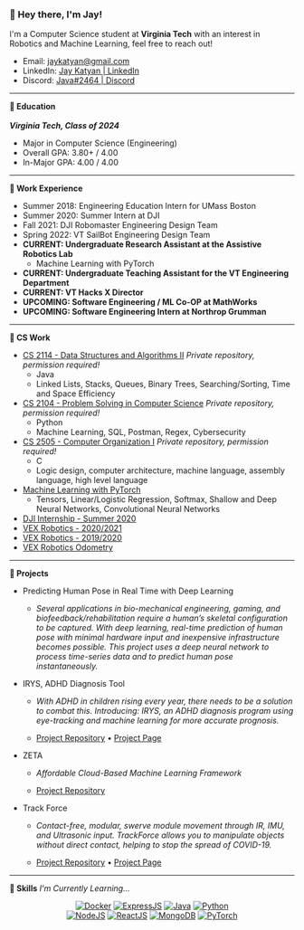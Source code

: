 ### :wave: Hey there, I'm Jay!
I'm a Computer Science student at **Virginia Tech** with an interest in Robotics and Machine Learning, feel free to reach out!

- Email: jaykatyan@gmail.com
- LinkedIn: [Jay Katyan | LinkedIn](https://www.linkedin.com/in/jkatyan/)
- Discord: [Java#2464 | Discord](https://discordapp.com/users/297524766770987018)

---

**🏫 Education**</br></br>
***Virginia Tech, Class of 2024***
- Major in Computer Science (Engineering)
- Overall GPA: 3.80+ / 4.00
- In-Major GPA: 4.00 / 4.00


---

**🔭 Work Experience**
- Summer 2018: Engineering Education Intern for UMass Boston
- Summer 2020: Summer Intern at DJI
- Fall 2021: DJI Robomaster Engineering Design Team
- Spring 2022: VT SailBot Engineering Design Team
- **CURRENT: Undergraduate Research Assistant at the Assistive Robotics Lab**
  - Machine Learning with PyTorch
- **CURRENT: Undergraduate Teaching Assistant for the VT Engineering Department**
- **CURRENT: VT Hacks X Director**
- **UPCOMING: Software Engineering / ML Co-OP at MathWorks**
- **UPCOMING: Software Engineering Intern at Northrop Grumman**

---

**🍎 CS Work**

- [CS 2114 - Data Structures and Algorithms II](https://github.com/Jkatyan/CS-2114) *Private repository, permission required!*
  - Java
  - Linked Lists, Stacks, Queues, Binary Trees, Searching/Sorting, Time and Space Efficiency
- [CS 2104 - Problem Solving in Computer Science](https://github.com/Jkatyan/CS-2104) *Private repository, permission required!*
  - Python
  - Machine Learning, SQL, Postman, Regex, Cybersecurity
- [CS 2505 - Computer Organization I](https://github.com/Jkatyan/CS-2505) *Private repository, permission required!*
  - C
  - Logic design, computer architecture, machine language, assembly language, high level language
- [Machine Learning with PyTorch](https://github.com/Jkatyan/Pytorch-ML)
  - Tensors, Linear/Logistic Regression, Softmax, Shallow and Deep Neural Networks, Convolutional Neural Networks
- [DJI Internship - Summer 2020](https://github.com/Jkatyan/DJI-Robomaster-2020)
- [VEX Robotics - 2020/2021](https://github.com/Jkatyan/2602H-2020-2021)
- [VEX Robotics - 2019/2020](https://github.com/Jkatyan/2602H-2019-2020)
- [VEX Robotics Odometry](https://github.com/Jkatyan/Odometry)


---

**🌯 Projects**

- Predicting Human Pose in Real Time with Deep Learning

  - *Several applications in bio-mechanical engineering, gaming, and biofeedback/rehabilitation require a human’s skeletal configuration to be captured. With deep learning, real-time prediction of human pose with minimal hardware input and inexpensive infrastructure becomes possible. This project uses a deep neural network to process time-series data and to predict human pose instantaneously.*

- IRYS, ADHD Diagnosis Tool

  - *With ADHD in children rising every year, there needs to be a solution to combat this. Introducing: IRYS, an ADHD diagnosis program using eye-tracking and machine learning for more accurate prognosis.*

  - [Project Repository](https://github.com/Jkatyan/adhdapp) • [Project Page](https://devpost.com/software/irys-fk5lr3)

- ZETA

  - *Affordable Cloud-Based Machine Learning Framework*

  - [Project Repository](https://github.com/1sigmoid/zeta-backend)
 
- Track Force

  - *Contact-free, modular, swerve module movement through IR, IMU, and Ultrasonic input. TrackForce allows you to manipulate objects without direct contact, helping to stop the spread of COVID-19.*

  - [Project Repository](https://github.com/Jkatyan/TrackForce) • [Project Page](https://devpost.com/software/trackforce)


---

**🧪 Skills** *I'm Currently Learning...*

<div align='center'>
  <a href='' target="_blank"><img src="https://www.vectorlogo.zone/logos/docker/docker-ar21.svg" alt="Docker"/></a>
  <a href='' target="_blank"><img src="https://www.vectorlogo.zone/logos/expressjs/expressjs-ar21.svg" alt="ExpressJS"/></a>
  <a href='' target="_blank"><img src="https://www.vectorlogo.zone/logos/java/java-ar21.svg" alt="Java"/></a>
  <a href='' target="_blank"><img src="https://www.vectorlogo.zone/logos/python/python-ar21.svg" alt="Python"/></a>
</div>

<div align='center'>
  <a href='' target="_blank"><img src="https://www.vectorlogo.zone/logos/nodejs/nodejs-horizontal.svg" alt="NodeJS"/></a>
  <a href='' target="_blank"><img src="https://www.vectorlogo.zone/logos/reactjs/reactjs-ar21.svg" alt="ReactJS"/></a>
  <a href='' target="_blank"><img src="https://www.vectorlogo.zone/logos/mongodb/mongodb-ar21.svg" alt="MongoDB"/></a>
  <a href='' target="_blank"><img src="https://www.vectorlogo.zone/logos/pytorch/pytorch-ar21.svg" alt="PyTorch"/></a>
</div>
